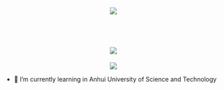 <h1 align="center">
  <a href="https://downsxu.top/">
    <img src="https://readme-typing-svg.herokuapp.com?color=%2336BCF7&lines=山不见我，我自去见山;System.out.print(%22Hello%EF%BC%8Cworld%22);">
  </a>
</h1>
<br>
<h1 align="center">
  <a href="https://downsxu.top/">
    <img src="https://readme-typing-svg.herokuapp.com?color=%2336BCF7&lines=System.out.print(%22Hello%EF%BC%8Cworld%22);">
  </a>
</h1>

<div align="center" ><img order-radius="100px" src="https://unpkg.zhimg.com/anzhiyu-assets/image/common/github-info/Knock-Code.gif"/></div>

- 🌱 I’m currently learning in Anhui University of Science and Technology

